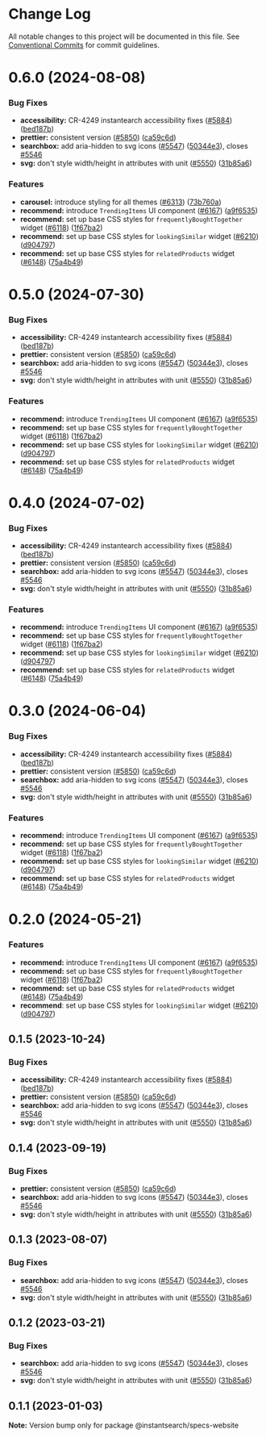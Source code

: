 # Change Log

All notable changes to this project will be documented in this file.
See [Conventional Commits](https://conventionalcommits.org) for commit guidelines.

# 0.6.0 (2024-08-08)


### Bug Fixes

* **accessibility:** CR-4249 instantearch accessibility fixes ([#5884](https://github.com/algolia/instantsearch/issues/5884)) ([bed187b](https://github.com/algolia/instantsearch/commit/bed187be5ce0f9c8b4b3b41994e1226f56ba598a))
* **prettier:** consistent version ([#5850](https://github.com/algolia/instantsearch/issues/5850)) ([ca59c6d](https://github.com/algolia/instantsearch/commit/ca59c6dbd5c9eac4e2e0179a24e39bca997ae141))
* **searchbox:** add aria-hidden to svg icons ([#5547](https://github.com/algolia/instantsearch/issues/5547)) ([50344e3](https://github.com/algolia/instantsearch/commit/50344e3b14c22c886415c0e7d799aca778dc39ab)), closes [#5546](https://github.com/algolia/instantsearch/issues/5546)
* **svg:** don't style width/height in attributes with unit ([#5550](https://github.com/algolia/instantsearch/issues/5550)) ([31b85a6](https://github.com/algolia/instantsearch/commit/31b85a6ad56993455adb201f88ab1d1ae2d96683))


### Features

* **carousel:** introduce styling for all themes ([#6313](https://github.com/algolia/instantsearch/issues/6313)) ([73b760a](https://github.com/algolia/instantsearch/commit/73b760a241e47bbd4aabb281beb38c3da169b87f))
* **recommend:** introduce `TrendingItems` UI component ([#6167](https://github.com/algolia/instantsearch/issues/6167)) ([a9f6535](https://github.com/algolia/instantsearch/commit/a9f65358ce585e01b282e381f4998ad32f942a41))
* **recommend:** set up base CSS styles for `frequentlyBoughtTogether` widget ([#6118](https://github.com/algolia/instantsearch/issues/6118)) ([1f67ba2](https://github.com/algolia/instantsearch/commit/1f67ba2d83c736d7f9ad13e48a3a3a3e1a508faf))
* **recommend:** set up base CSS styles for `lookingSimilar` widget ([#6210](https://github.com/algolia/instantsearch/issues/6210)) ([d904797](https://github.com/algolia/instantsearch/commit/d9047978b027227b9fb7f47aae3a4a3995f6f9e5))
* **recommend:** set up base CSS styles for `relatedProducts` widget ([#6148](https://github.com/algolia/instantsearch/issues/6148)) ([75a4b49](https://github.com/algolia/instantsearch/commit/75a4b495c411dc6f0d592b6d1c89656214c83028))





# 0.5.0 (2024-07-30)


### Bug Fixes

* **accessibility:** CR-4249 instantearch accessibility fixes ([#5884](https://github.com/algolia/instantsearch/issues/5884)) ([bed187b](https://github.com/algolia/instantsearch/commit/bed187be5ce0f9c8b4b3b41994e1226f56ba598a))
* **prettier:** consistent version ([#5850](https://github.com/algolia/instantsearch/issues/5850)) ([ca59c6d](https://github.com/algolia/instantsearch/commit/ca59c6dbd5c9eac4e2e0179a24e39bca997ae141))
* **searchbox:** add aria-hidden to svg icons ([#5547](https://github.com/algolia/instantsearch/issues/5547)) ([50344e3](https://github.com/algolia/instantsearch/commit/50344e3b14c22c886415c0e7d799aca778dc39ab)), closes [#5546](https://github.com/algolia/instantsearch/issues/5546)
* **svg:** don't style width/height in attributes with unit ([#5550](https://github.com/algolia/instantsearch/issues/5550)) ([31b85a6](https://github.com/algolia/instantsearch/commit/31b85a6ad56993455adb201f88ab1d1ae2d96683))


### Features

* **recommend:** introduce `TrendingItems` UI component ([#6167](https://github.com/algolia/instantsearch/issues/6167)) ([a9f6535](https://github.com/algolia/instantsearch/commit/a9f65358ce585e01b282e381f4998ad32f942a41))
* **recommend:** set up base CSS styles for `frequentlyBoughtTogether` widget ([#6118](https://github.com/algolia/instantsearch/issues/6118)) ([1f67ba2](https://github.com/algolia/instantsearch/commit/1f67ba2d83c736d7f9ad13e48a3a3a3e1a508faf))
* **recommend:** set up base CSS styles for `lookingSimilar` widget ([#6210](https://github.com/algolia/instantsearch/issues/6210)) ([d904797](https://github.com/algolia/instantsearch/commit/d9047978b027227b9fb7f47aae3a4a3995f6f9e5))
* **recommend:** set up base CSS styles for `relatedProducts` widget ([#6148](https://github.com/algolia/instantsearch/issues/6148)) ([75a4b49](https://github.com/algolia/instantsearch/commit/75a4b495c411dc6f0d592b6d1c89656214c83028))





# 0.4.0 (2024-07-02)


### Bug Fixes

* **accessibility:** CR-4249 instantearch accessibility fixes ([#5884](https://github.com/algolia/instantsearch/issues/5884)) ([bed187b](https://github.com/algolia/instantsearch/commit/bed187be5ce0f9c8b4b3b41994e1226f56ba598a))
* **prettier:** consistent version ([#5850](https://github.com/algolia/instantsearch/issues/5850)) ([ca59c6d](https://github.com/algolia/instantsearch/commit/ca59c6dbd5c9eac4e2e0179a24e39bca997ae141))
* **searchbox:** add aria-hidden to svg icons ([#5547](https://github.com/algolia/instantsearch/issues/5547)) ([50344e3](https://github.com/algolia/instantsearch/commit/50344e3b14c22c886415c0e7d799aca778dc39ab)), closes [#5546](https://github.com/algolia/instantsearch/issues/5546)
* **svg:** don't style width/height in attributes with unit ([#5550](https://github.com/algolia/instantsearch/issues/5550)) ([31b85a6](https://github.com/algolia/instantsearch/commit/31b85a6ad56993455adb201f88ab1d1ae2d96683))


### Features

* **recommend:** introduce `TrendingItems` UI component ([#6167](https://github.com/algolia/instantsearch/issues/6167)) ([a9f6535](https://github.com/algolia/instantsearch/commit/a9f65358ce585e01b282e381f4998ad32f942a41))
* **recommend:** set up base CSS styles for `frequentlyBoughtTogether` widget ([#6118](https://github.com/algolia/instantsearch/issues/6118)) ([1f67ba2](https://github.com/algolia/instantsearch/commit/1f67ba2d83c736d7f9ad13e48a3a3a3e1a508faf))
* **recommend:** set up base CSS styles for `lookingSimilar` widget ([#6210](https://github.com/algolia/instantsearch/issues/6210)) ([d904797](https://github.com/algolia/instantsearch/commit/d9047978b027227b9fb7f47aae3a4a3995f6f9e5))
* **recommend:** set up base CSS styles for `relatedProducts` widget ([#6148](https://github.com/algolia/instantsearch/issues/6148)) ([75a4b49](https://github.com/algolia/instantsearch/commit/75a4b495c411dc6f0d592b6d1c89656214c83028))





# 0.3.0 (2024-06-04)


### Bug Fixes

* **accessibility:** CR-4249 instantearch accessibility fixes ([#5884](https://github.com/algolia/instantsearch/issues/5884)) ([bed187b](https://github.com/algolia/instantsearch/commit/bed187be5ce0f9c8b4b3b41994e1226f56ba598a))
* **prettier:** consistent version ([#5850](https://github.com/algolia/instantsearch/issues/5850)) ([ca59c6d](https://github.com/algolia/instantsearch/commit/ca59c6dbd5c9eac4e2e0179a24e39bca997ae141))
* **searchbox:** add aria-hidden to svg icons ([#5547](https://github.com/algolia/instantsearch/issues/5547)) ([50344e3](https://github.com/algolia/instantsearch/commit/50344e3b14c22c886415c0e7d799aca778dc39ab)), closes [#5546](https://github.com/algolia/instantsearch/issues/5546)
* **svg:** don't style width/height in attributes with unit ([#5550](https://github.com/algolia/instantsearch/issues/5550)) ([31b85a6](https://github.com/algolia/instantsearch/commit/31b85a6ad56993455adb201f88ab1d1ae2d96683))


### Features

* **recommend:** introduce `TrendingItems` UI component ([#6167](https://github.com/algolia/instantsearch/issues/6167)) ([a9f6535](https://github.com/algolia/instantsearch/commit/a9f65358ce585e01b282e381f4998ad32f942a41))
* **recommend:** set up base CSS styles for `frequentlyBoughtTogether` widget ([#6118](https://github.com/algolia/instantsearch/issues/6118)) ([1f67ba2](https://github.com/algolia/instantsearch/commit/1f67ba2d83c736d7f9ad13e48a3a3a3e1a508faf))
* **recommend:** set up base CSS styles for `lookingSimilar` widget ([#6210](https://github.com/algolia/instantsearch/issues/6210)) ([d904797](https://github.com/algolia/instantsearch/commit/d9047978b027227b9fb7f47aae3a4a3995f6f9e5))
* **recommend:** set up base CSS styles for `relatedProducts` widget ([#6148](https://github.com/algolia/instantsearch/issues/6148)) ([75a4b49](https://github.com/algolia/instantsearch/commit/75a4b495c411dc6f0d592b6d1c89656214c83028))





# 0.2.0 (2024-05-21)


### Features

* **recommend:** introduce `TrendingItems` UI component ([#6167](https://github.com/algolia/instantsearch/issues/6167)) ([a9f6535](https://github.com/algolia/instantsearch/commit/a9f65358ce585e01b282e381f4998ad32f942a41))
* **recommend:** set up base CSS styles for `frequentlyBoughtTogether` widget ([#6118](https://github.com/algolia/instantsearch/issues/6118)) ([1f67ba2](https://github.com/algolia/instantsearch/commit/1f67ba2d83c736d7f9ad13e48a3a3a3e1a508faf))
* **recommend:** set up base CSS styles for `relatedProducts` widget ([#6148](https://github.com/algolia/instantsearch/issues/6148)) ([75a4b49](https://github.com/algolia/instantsearch/commit/75a4b495c411dc6f0d592b6d1c89656214c83028))
* **recommend**: set up base CSS styles for `lookingSimilar` widget ([#6210](https://github.com/algolia/instantsearch/issues/6210)) ([d904797](https://github.com/algolia/instantsearch/commit/d9047978b027227b9fb7f47aae3a4a3995f6f9e5))





## 0.1.5 (2023-10-24)


### Bug Fixes

* **accessibility:** CR-4249 instantearch accessibility fixes ([#5884](https://github.com/algolia/instantsearch/issues/5884)) ([bed187b](https://github.com/algolia/instantsearch/commit/bed187be5ce0f9c8b4b3b41994e1226f56ba598a))
* **prettier:** consistent version ([#5850](https://github.com/algolia/instantsearch/issues/5850)) ([ca59c6d](https://github.com/algolia/instantsearch/commit/ca59c6dbd5c9eac4e2e0179a24e39bca997ae141))
* **searchbox:** add aria-hidden to svg icons ([#5547](https://github.com/algolia/instantsearch/issues/5547)) ([50344e3](https://github.com/algolia/instantsearch/commit/50344e3b14c22c886415c0e7d799aca778dc39ab)), closes [#5546](https://github.com/algolia/instantsearch/issues/5546)
* **svg:** don't style width/height in attributes with unit ([#5550](https://github.com/algolia/instantsearch/issues/5550)) ([31b85a6](https://github.com/algolia/instantsearch/commit/31b85a6ad56993455adb201f88ab1d1ae2d96683))





## 0.1.4 (2023-09-19)


### Bug Fixes

* **prettier:** consistent version ([#5850](https://github.com/algolia/instantsearch/issues/5850)) ([ca59c6d](https://github.com/algolia/instantsearch/commit/ca59c6dbd5c9eac4e2e0179a24e39bca997ae141))
* **searchbox:** add aria-hidden to svg icons ([#5547](https://github.com/algolia/instantsearch/issues/5547)) ([50344e3](https://github.com/algolia/instantsearch/commit/50344e3b14c22c886415c0e7d799aca778dc39ab)), closes [#5546](https://github.com/algolia/instantsearch/issues/5546)
* **svg:** don't style width/height in attributes with unit ([#5550](https://github.com/algolia/instantsearch/issues/5550)) ([31b85a6](https://github.com/algolia/instantsearch/commit/31b85a6ad56993455adb201f88ab1d1ae2d96683))





## 0.1.3 (2023-08-07)

### Bug Fixes

- **searchbox:** add aria-hidden to svg icons ([#5547](https://github.com/algolia/instantsearch/issues/5547)) ([50344e3](https://github.com/algolia/instantsearch/commit/50344e3b14c22c886415c0e7d799aca778dc39ab)), closes [#5546](https://github.com/algolia/instantsearch/issues/5546)
- **svg:** don't style width/height in attributes with unit ([#5550](https://github.com/algolia/instantsearch/issues/5550)) ([31b85a6](https://github.com/algolia/instantsearch/commit/31b85a6ad56993455adb201f88ab1d1ae2d96683))

## 0.1.2 (2023-03-21)

### Bug Fixes

- **searchbox:** add aria-hidden to svg icons ([#5547](https://github.com/algolia/instantsearch/issues/5547)) ([50344e3](https://github.com/algolia/instantsearch/commit/50344e3b14c22c886415c0e7d799aca778dc39ab)), closes [#5546](https://github.com/algolia/instantsearch/issues/5546)
- **svg:** don't style width/height in attributes with unit ([#5550](https://github.com/algolia/instantsearch/issues/5550)) ([31b85a6](https://github.com/algolia/instantsearch/commit/31b85a6ad56993455adb201f88ab1d1ae2d96683))

## 0.1.1 (2023-01-03)

**Note:** Version bump only for package @instantsearch/specs-website
